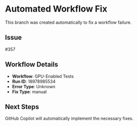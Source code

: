 # Automated Workflow Fix

This branch was created automatically to fix a workflow failure.

## Issue

#357

## Workflow Details

- **Workflow**: GPU-Enabled Tests
- **Run ID**: 18978985534
- **Error Type**: Unknown
- **Fix Type**: manual

## Next Steps

GitHub Copilot will automatically implement the necessary fixes.
